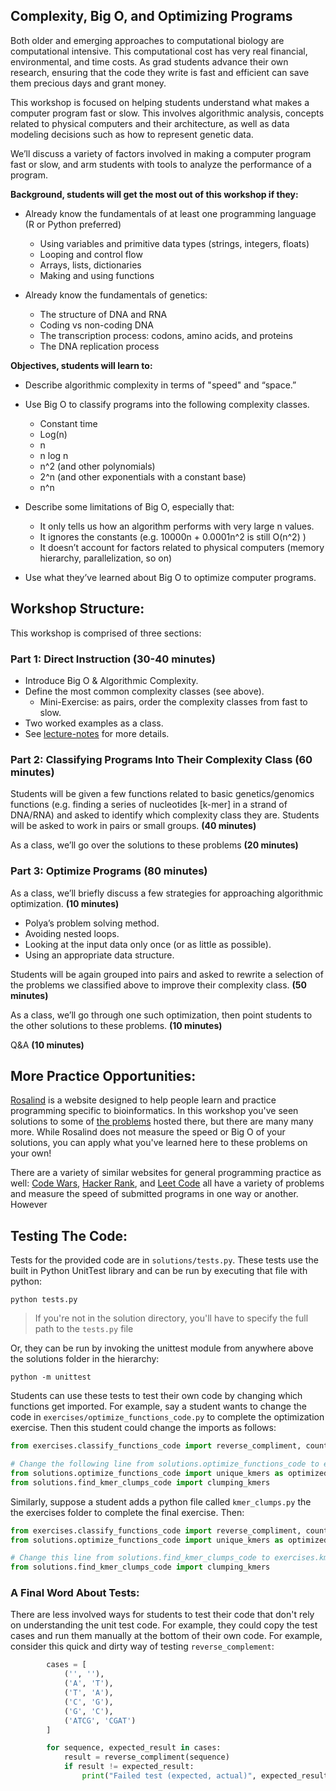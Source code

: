 ## Complexity, Big O, and Optimizing Programs

Both older and emerging approaches to computational biology are computational intensive. This computational cost has very real financial, environmental, and time costs. As grad students advance their own research, ensuring that the code they write is fast and efficient can save them precious days and grant money. 

This workshop is focused on helping students understand what makes a computer program fast or slow. This involves algorithmic analysis, concepts related to physical computers and their architecture, as well as data modeling decisions such as how to represent genetic data. 

We’ll discuss a variety of factors involved in making a computer program fast or slow, and arm students with tools to analyze the performance of a program.

**Background, students will get the most out of this workshop if they:**

* Already know the fundamentals of at least one programming language (R or Python preferred)
    * Using variables and primitive data types (strings, integers, floats)
    * Looping and control flow
    * Arrays, lists, dictionaries
    * Making and using functions

* Already know the fundamentals of genetics:
    * The structure of DNA and RNA
    * Coding vs non-coding DNA
    * The transcription process: codons, amino acids, and proteins
    * The DNA replication process

**Objectives, students will learn to:**

* Describe algorithmic complexity in terms of "speed" and “space.”
* Use Big O to classify programs into the following complexity classes.
    * Constant time
    * Log(n)
    * n
    * n log n
    * n^2 (and other polynomials)
    * 2^n (and other exponentials with a constant base)
    * n^n

* Describe some limitations of Big O, especially that:
    * It only tells us how an algorithm performs with very large n values. 
    * It ignores the constants (e.g. 10000n + 0.0001n^2 is still O(n^2) )
    * It doesn’t account for factors related to physical computers (memory hierarchy, parallelization, so on)

* Use what they’ve learned about Big O to optimize computer programs.

## Workshop Structure:

This workshop is comprised of three sections:

### Part 1: Direct Instruction (30-40 minutes)

* Introduce Big O & Algorithmic Complexity.
* Define the most common complexity classes (see above).
    * Mini-Exercise: as pairs, order the complexity classes from fast to slow.
* Two worked examples as a class.
* See [lecture-notes](lecture-notes.md) for more details.

### Part 2: Classifying Programs Into Their Complexity Class (60 minutes)

Students will be given a few functions related to basic genetics/genomics functions (e.g. finding a series of nucleotides [k-mer] in a strand of DNA/RNA) and asked to identify which complexity class they are. Students will be asked to work in pairs or small groups. **(40 minutes)**

As a class, we’ll go over the solutions to these problems **(20 minutes)**

### Part 3: Optimize Programs (80 minutes)

As a class, we’ll briefly discuss a few strategies for approaching algorithmic optimization. **(10 minutes)**

* Polya’s problem solving method.
* Avoiding nested loops.
* Looking at the input data only once (or as little as possible).
* Using an appropriate data structure.

Students will be again grouped into pairs and asked to rewrite a selection of the problems we classified above to improve their complexity class. **(50 minutes)**

As a class, we’ll go through one such optimization, then point students to the other solutions to these problems. **(10 minutes)**

Q&A **(10 minutes)**

## More Practice Opportunities:

[Rosalind](http://rosalind.info/) is a website designed to help people learn and practice programming specific to bioinformatics. In this workshop you've seen solutions to some of [the problems](http://rosalind.info/problems/list-view/) hosted there, but there are many many more. While Rosalind does not measure the speed or Big O of your solutions, you can apply what you've learned here to these problems on your own!

There are a variety of similar websites for general programming practice as well: [Code Wars](https://www.codewars.com/), [Hacker Rank](https://www.hackerrank.com/), and [Leet Code](https://leetcode.com/) all have a variety of problems and measure the speed of submitted programs in one way or another. However

## Testing The Code:

Tests for the provided code are in `solutions/tests.py`. These tests use the built in Python UnitTest library and can be run by executing that file with python:

```
python tests.py
```

> If you're not in the solution directory, you'll have to specify the full path to the `tests.py` file

Or, they can be run by invoking the unittest module from anywhere above the solutions folder in the hierarchy:

```
python -m unittest
```

Students can use these tests to test their own code by changing which functions get imported. For example, say a student wants to change the code in `exercises/optimize_functions_code.py` to complete the optimization exercise. Then this student could change the imports as follows:

```python
from exercises.classify_functions_code import reverse_compliment, count_occurance, unique_kmers, count_kmers

# Change the following line from solutions.optimize_functions_code to exercises.optimize_functions_code
from solutions.optimize_functions_code import unique_kmers as optimized_unique_kmers, count_kmers as optimized_count_kmers
from solutions.find_kmer_clumps_code import clumping_kmers
```

Similarly, suppose a student adds a python file called `kmer_clumps.py` the the exercises folder to complete the final exercise. Then:

```python
from exercises.classify_functions_code import reverse_compliment, count_occurance, unique_kmers, count_kmers
from solutions.optimize_functions_code import unique_kmers as optimized_unique_kmers, count_kmers as optimized_count_kmers

# Change this line from solutions.find_kmer_clumps_code to exercises.kmer_clumps
from solutions.find_kmer_clumps_code import clumping_kmers
```
### A Final Word About Tests:

There are less involved ways for students to test their code that don't rely on understanding the unit test code. For example, they could copy the test cases and run them manually at the bottom of their own code. For example, consider this quick and dirty way of testing `reverse_complement`:

```python
        cases = [
            ('', ''),
            ('A', 'T'),
            ('T', 'A'),
            ('C', 'G'),
            ('G', 'C'),
            ('ATCG', 'CGAT')
        ]

        for sequence, expected_result in cases:
            result = reverse_compliment(sequence)
            if result != expected_result:
                print("Failed test (expected, actual)", expected_result, result)
```
